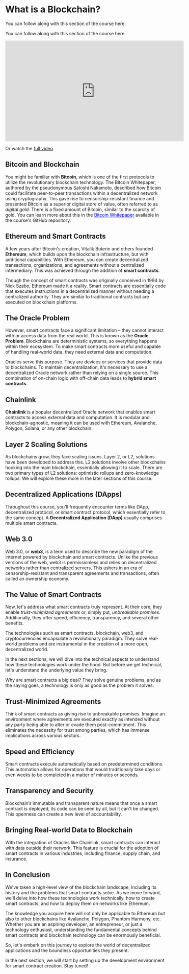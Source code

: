 <!-- TODO: How do we put the "next" button at the top of the page??? -->

# What is a Blockchain? 

You can follow along with this section of the course here. 

<!-- TODO update these all with their respective YouTube video -->
You can follow along with this section of the course here. 

<iframe width="560" height="315" src="https://www.youtube.com/embed/bbBbq7T9Jjs" frameborder="0" allow="accelerometer; autoplay; clipboard-write; encrypted-media; gyroscope; picture-in-picture" allowfullscreen title="what is a blockchain?"></iframe>

Or watch the [full video](https://www.youtube.com/watch?v=umepbfKp5rI).


## Bitcoin and Blockchain

You might be familiar with **Bitcoin**, which is one of the first protocols to utilize the revolutionary blockchain technology. The Bitcoin Whitepaper, authored by the pseudonymous Satoshi Nakamoto, described how Bitcoin could facilitate peer-to-peer transactions within a decentralized network using cryptography. This gave rise to censorship-resistant finance and presented Bitcoin as a superior digital store of value, often referred to as *digital gold*. There is a fixed amount of Bitcoin, similar to the scarcity of gold. You can learn more about this in the <a href="https://bitcoin.org/bitcoin.pdf" target="_blank" style="color: blue; text-decoration: underline;">Bitcoin Whitepaper</a> available in the course's GitHub repository.

## Ethereum and Smart Contracts

A few years after Bitcoin's creation, Vitalik Buterin and others founded **Ethereum**, which builds upon the blockchain infrastructure, but with additional capabilities. With Ethereum, you can create decentralized transactions, organizations, and agreements without a centralized intermediary. This was achieved through the addition of **smart contracts**.

Though the concept of smart contracts was originally conceived in 1994 by Nick Szabo, Ethereum made it a reality. Smart contracts are essentially code that executes instructions in a decentralized manner without needing a centralized authority. They are similar to traditional contracts but are executed on blockchain platforms.

## The Oracle Problem

However, smart contracts face a significant limitation – they cannot interact with or access data from the real world. This is known as the **Oracle Problem**. Blockchains are deterministic systems, so everything happens within their ecosystem. To make smart contracts more useful and capable of handling real-world data, they need external data and computation.

Oracles serve this purpose. They are devices or services that provide data to blockchains. To maintain decentralization, it's necessary to use a decentralized Oracle network rather than relying on a single source. This combination of on-chain logic with off-chain data leads to **hybrid smart contracts**.

## Chainlink

**Chainlink** is a popular decentralized Oracle network that enables smart contracts to access external data and computation. It is modular and blockchain-agnostic, meaning it can be used with Ethereum, Avalanche, Polygon, Solana, or any other blockchain.

## Layer 2 Scaling Solutions

As blockchains grow, they face scaling issues. Layer 2, or L2, solutions have been developed to address this. L2 solutions involve other blockchains hooking into the main blockchain, essentially allowing it to scale. There are two primary types of L2 solutions: optimistic rollups and zero-knowledge rollups. We will explore these more in the later sections of this course.

## Decentralized Applications (DApps)

Throughout this course, you'll frequently encounter terms like DApp, decentralized protocol, or smart contract protocol, which essentially refer to the same concept. A **Decentralized Application (DApp)** usually comprises multiple smart contracts.

## Web 3.0

Web 3.0, or **web3**, is a term used to describe the new paradigm of the internet powered by blockchain and smart contracts. Unlike the previous versions of the web, web3 is permissionless and relies on decentralized networks rather than centralized servers. This ushers in an era of censorship-resistant and transparent agreements and transactions, often called an ownership economy.

## The Value of Smart Contracts

Now, let's address what smart contracts truly represent. At their core, they enable *trust-minimized agreements* or, simply put, *unbreakable promises*. Additionally, they offer speed, efficiency, transparency, and several other benefits.

The technologies such as smart contracts, blockchain, web3, and cryptocurrencies encapsulate a revolutionary paradigm. They solve real-world problems and are instrumental in the creation of a more open, decentralized world.

In the next sections, we will dive into the technical aspects to understand how these technologies work under the hood. But before we get technical, let's understand the underlying value they bring.

Why are smart contracts a big deal? They solve genuine problems, and as the saying goes, a technology is only as good as the problem it solves.

## Trust-Minimized Agreements
Think of smart contracts as giving rise to unbreakable promises. Imagine an environment where agreements are executed exactly as intended without any party being able to alter or evade them post-commitment. This eliminates the necessity for trust among parties, which has immense implications across various sectors.

## Speed and Efficiency
Smart contracts execute automatically based on predetermined conditions. This automation allows for operations that would traditionally take days or even weeks to be completed in a matter of minutes or seconds.

## Transparency and Security
Blockchain’s immutable and transparent nature means that once a smart contract is deployed, its code can be seen by all, but it can't be changed. This openness can create a new level of accountability.

## Bringing Real-world Data to Blockchain
With the integration of Oracles like Chainlink, smart contracts can interact with data outside their network. This feature is crucial for the adoption of smart contracts in various industries, including finance, supply chain, and insurance.

## In Conclusion
We've taken a high-level view of the blockchain landscape, including its history and the problems that smart contracts solve. As we move forward, we'll delve into how these technologies work technically, how to create smart contracts, and how to deploy them on networks like Ethereum.

The knowledge you acquire here will not only be applicable to Ethereum but also to other blockchains like Avalanche, Polygon, Phantom Harmony, etc. Whether you are an aspiring developer, an entrepreneur, or just a technology enthusiast, understanding the fundamental concepts behind smart contracts and blockchain technology can be enormously beneficial.

So, let's embark on this journey to explore the world of decentralized applications and the boundless opportunities they present.

In the next section, we will start by setting up the development environment for smart contract creation. Stay tuned!